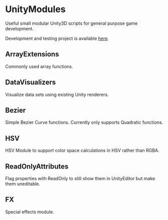 # UnityModules

Useful small modular Unity3D scripts for general purpose game development.

Development and testing project is available [here](https://github.com/HatiEth/UnityModulesDev).

## ArrayExtensions

Commonly used array functions.

## DataVisualizers

Visualize data sets using existing Unity renderers.

## Bezier

Simple Bezier Curve functions.
Currently only supports Quadratic functions.

## HSV

HSV Module to support color space calculations in HSV rather than RGBA.

## ReadOnlyAttributes

Flag properties with ReadOnly to still show them in UnityEditor but make them uneditable.

## FX

Special effects module.





